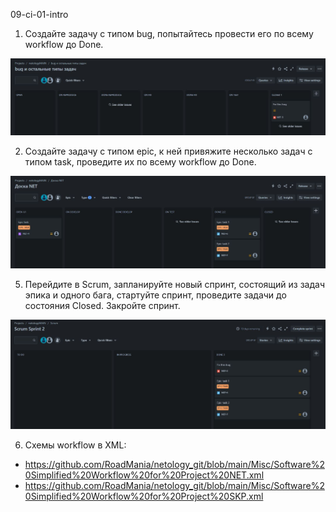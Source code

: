 09-ci-01-intro

1) Создайте задачу с типом bug, попытайтесь провести его по всему workflow до Done. <br>
<div> <img src="https://github.com/RoadMania/netology_git/blob/main/screens/jira1.JPG"> </div>

2) Создайте задачу с типом epic, к ней привяжите несколько задач с типом task, проведите их по всему workflow до Done. <br>
<div> <img src="https://github.com/RoadMania/netology_git/blob/main/screens/Jira2.JPG"> </div>

5) Перейдите в Scrum, запланируйте новый спринт, состоящий из задач эпика и одного бага, стартуйте спринт, проведите задачи до состояния Closed. Закройте спринт. <br>
<div> <img src="https://github.com/RoadMania/netology_git/blob/main/screens/Jira3.JPG"> </div>

6) Схемы workflow в XML: <br>
- https://github.com/RoadMania/netology_git/blob/main/Misc/Software%20Simplified%20Workflow%20for%20Project%20NET.xml
- https://github.com/RoadMania/netology_git/blob/main/Misc/Software%20Simplified%20Workflow%20for%20Project%20SKP.xml
